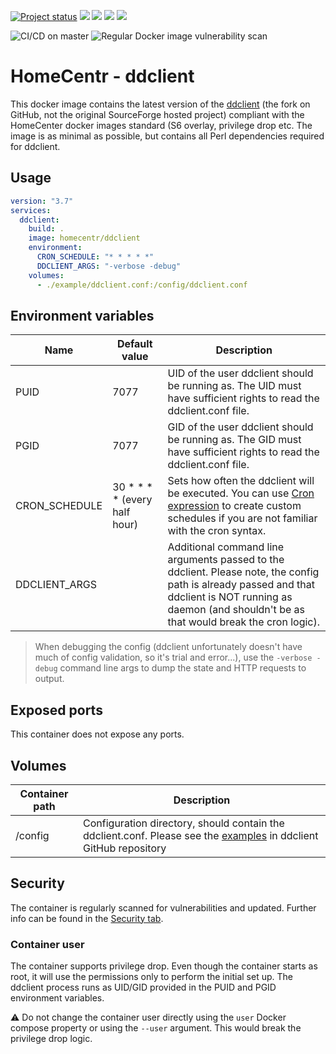 [![Project status](https://img.shields.io/badge/Project%20status-stable%20%26%20actively%20maintaned-green.svg)](https://github.com/homecentr/docker-ddclient/graphs/commit-activity) 
[![](https://img.shields.io/github/issues-raw/homecentr/docker-ddclient/bug?label=open%20bugs)](https://github.com/homecentr/docker-ddclient/labels/bug) 
[![](https://images.microbadger.com/badges/version/homecentr/ddclient.svg)](https://hub.docker.com/repository/docker/homecentr/ddclient)
[![](https://img.shields.io/docker/pulls/homecentr/ddclient.svg)](https://hub.docker.com/repository/docker/homecentr/ddclient) 
[![](https://img.shields.io/docker/image-size/homecentr/ddclient/latest)](https://hub.docker.com/repository/docker/homecentr/ddclient)

![CI/CD on master](https://github.com/homecentr/docker-ddclient/workflows/CI/CD%20on%20master/badge.svg)
![Regular Docker image vulnerability scan](https://github.com/homecentr/docker-ddclient/workflows/Regular%20Docker%20image%20vulnerability%20scan/badge.svg)


# HomeCentr - ddclient
This docker image contains the latest version of the [ddclient](https://github.com/ddclient/ddclient) (the fork on GitHub, not the original SourceForge hosted project) compliant with the HomeCenter docker images standard (S6 overlay, privilege drop etc. The image is as minimal as possible, but contains all Perl dependencies required for ddclient.

## Usage

```yml
version: "3.7"
services:
  ddclient:
    build: .
    image: homecentr/ddclient
    environment:
      CRON_SCHEDULE: "* * * * *"
      DDCLIENT_ARGS: "-verbose -debug"
    volumes:
      - ./example/ddclient.conf:/config/ddclient.conf
```

## Environment variables

| Name | Default value | Description |
|------|---------------|-------------|
| PUID | 7077 | UID of the user ddclient should be running as. The UID must have sufficient rights to read the ddclient.conf file. |
| PGID | 7077 | GID of the user ddclient should be running as. The GID must have sufficient rights to read the ddclient.conf file. |
| CRON_SCHEDULE | 30 * * * * (every half hour) | Sets how often the ddclient will be executed. You can use [Cron expression](https://crontab.guru/) to create custom schedules if you are not familiar with the cron syntax. |
| DDCLIENT_ARGS |  | Additional command line arguments passed to the ddclient. Please note, the config path is already passed and that ddclient is NOT running as daemon (and shouldn't be as that would break the cron logic). |

> When debugging the config (ddclient unfortunately doesn't have much of config validation, so it's trial and error...), use the `-verbose -debug` command line args to dump the state and HTTP requests to output.

## Exposed ports

This container does not expose any ports.

## Volumes

| Container path | Description |
|------------|---------------|
| /config | Configuration directory, should contain the ddclient.conf. Please see the [examples](https://github.com/ddclient/ddclient/blob/master/sample-etc_ddclient.conf) in ddclient GitHub repository |

## Security
The container is regularly scanned for vulnerabilities and updated. Further info can be found in the [Security tab](https://github.com/homecentr/docker-ddclient/security).

### Container user
The container supports privilege drop. Even though the container starts as root, it will use the permissions only to perform the initial set up. The ddclient process runs as UID/GID provided in the PUID and PGID environment variables.

:warning: Do not change the container user directly using the `user` Docker compose property or using the `--user` argument. This would break the privilege drop logic.